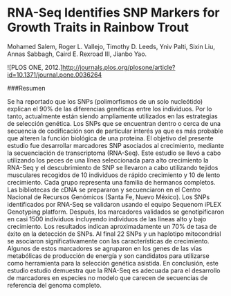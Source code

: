 # **RNA-Seq Identifies SNP Markers for Growth Traits in Rainbow Trout**

Mohamed Salem, Roger L. Vallejo, Timothy D. Leeds, Yniv Palti, Sixin Liu, Annas Sabbagh, Caird E. Rexroad III, Jianbo Yao.
 
![PLOS ONE, 2012.]<http://journals.plos.org/plosone/article?id=10.1371/journal.pone.0036264>

###Resumen

Se ha reportado que los SNPs (polimorfismos de un solo nucleótido) explican el 90% de las diferencias genéticas entre los individuos. Por lo tanto, actualmente están siendo ampliamente utilizados en las estrategias de selección genética. Los SNPs que se encuentran dentro o cerca de una secuencia de codificación son de particular interés ya que es más probable que alteren la función biológica de una proteína. El objetivo del presente estudio fue desarrollar marcadores SNP asociados al crecimiento, mediante la secuenciación de transcriptoma (RNA-Seq). Este estudio se llevó a cabo utilizando los peces de una línea seleccionada para alto crecimiento la RNA-Seq y el descubrimiento de SNP se llevaron a cabo utilizando tejidos musculares recogidos de 10 individuos de rápido crecimiento y 10 de lento crecimiento. Cada grupo representa una familia de hermanos completos. Las bibliotecas de cDNA se prepararon y secuenciaron en el Centro Nacional de Recursos Genómicos (Santa Fe, Nuevo México). Los SNPs identificados por RNA-Seq se validaron usando el equipo Sequenom iPLEX Genotyping platform. Después, los marcadores validados se genotipificaron en casi 1500 individuos incluyendo individuos de las líneas alto y bajo crecimiento. Los resultados indican aproximadamente un 70% de tasa de éxito en la detección de SNPs. Al final 22 SNPs y un haplotipo mitocondrial se asociaron significativamente con las características de crecimiento. Algunos de estos marcadores se agruparon en los genes de las vías metabólicas de producción de energía y son candidatos para utilizarse como herramienta para la selección genética asistida. En conclusión, este estudio estudio demuestra que la RNA-Seq es adecuada para el desarrollo de marcadores en especies no modelo que carecen de secuencias de referencia del genoma completo.
